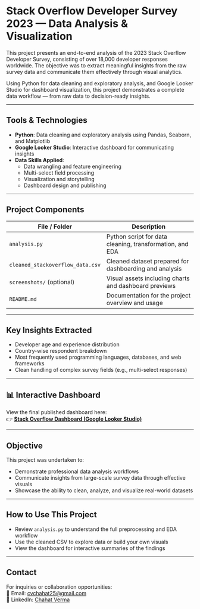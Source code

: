 # Stack Overflow Developer Survey 2023 — Data Analysis & Visualization

This project presents an end-to-end analysis of the 2023 Stack Overflow Developer Survey, consisting of over 18,000 developer responses worldwide. The objective was to extract meaningful insights from the raw survey data and communicate them effectively through visual analytics.

Using Python for data cleaning and exploratory analysis, and Google Looker Studio for dashboard visualization, this project demonstrates a complete data workflow — from raw data to decision-ready insights.

---

## Tools & Technologies

- **Python**: Data cleaning and exploratory analysis using Pandas, Seaborn, and Matplotlib  
- **Google Looker Studio**: Interactive dashboard for communicating insights  
- **Data Skills Applied**:  
  - Data wrangling and feature engineering  
  - Multi-select field processing  
  - Visualization and storytelling  
  - Dashboard design and publishing

---

## Project Components

| File / Folder | Description |
|---------------|-------------|
| `analysis.py` | Python script for data cleaning, transformation, and EDA |
| `cleaned_stackoverflow_data.csv` | Cleaned dataset prepared for dashboarding and analysis |
| `screenshots/` (optional) | Visual assets including charts and dashboard previews |
| `README.md` | Documentation for the project overview and usage |

---

## Key Insights Extracted

- Developer age and experience distribution  
- Country-wise respondent breakdown  
- Most frequently used programming languages, databases, and web frameworks  
- Clean handling of complex survey fields (e.g., multi-select responses)

---

## 📊 Interactive Dashboard

View the final published dashboard here:  
👉 **[Stack Overflow Dashboard (Google Looker Studio)](https://lookerstudio.google.com/reporting/677882a8-ea30-48fd-b1d0-bb146f0ff552)**

---

## Objective

This project was undertaken to:
- Demonstrate professional data analysis workflows
- Communicate insights from large-scale survey data through effective visuals
- Showcase the ability to clean, analyze, and visualize real-world datasets

---

## How to Use This Project

- Review `analysis.py` to understand the full preprocessing and EDA workflow
- Use the cleaned CSV to explore data or build your own visuals
- View the dashboard for interactive summaries of the findings

---

## Contact

For inquiries or collaboration opportunities:  
📧 Email: [cvchahat25@gmail.com](mailto:cvchahat25@gmail.com)  
🔗 LinkedIn: [Chahat Verma](https://www.linkedin.com/in/chahatverma-v777)
